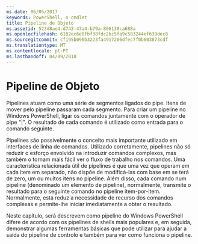 ```yaml
---
ms.date: 06/05/2017
keywords: PowerShell, o cmdlet
title: Pipeline de Objeto
ms.assetid: 523d8ae4-d743-47a4-b79a-806130ca688a
ms.openlocfilehash: 6102ec6e8fbf38fdc2bc5fa9c583244ef639dec8
ms.sourcegitcommit: cf195b090b3223fa4917206dfec7f0b603873cdf
ms.translationtype: MT
ms.contentlocale: pt-PT
ms.lasthandoff: 04/09/2018
---
```

# <a name="object-pipeline"></a>Pipeline de Objeto
Pipelines atuam como uma série de segmentos ligados do pipe. Itens de mover pelo pipeline passaram cada segmento. Para criar um pipeline no Windows PowerShell, ligar os comandos juntamente com o operador de pipe "|". O resultado de cada comando é utilizado como entrada para o comando seguinte.

Pipelines são possivelmente o conceito mais importante utilizado em interfaces de linha de comandos. Utilizado corretamente, pipelines não só reduzir o esforço envolvido na introduzir comandos complexos, mas também o tornam mais fácil ver o fluxo de trabalho nos comandos. Uma característica relacionada útil de pipelines é que uma vez que operam em cada item em separado, não dispõe de modificá-las com base em se terá de zero, um ou muitos itens no pipeline. Além disso, cada comando num pipeline (denominado um elemento de pipeline), normalmente, transmite o resultado para o seguinte comando no pipeline item-por-item. Normalmente, esta reduz a necessidade de recurso dos comandos complexas e permite-lhe iniciar imediatamente a obter o resultado.

Neste capítulo, será descrevem como pipeline do Windows PowerShell difere de acordo com os pipelines de shells mais populares e, em seguida, demonstrar algumas ferramentas básicas que pode utilizar para ajudar a saída do pipeline de controlo e também para ver como funciona o pipeline.